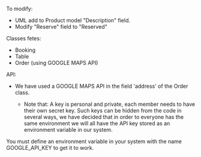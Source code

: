 To modify: 
- UML add to Product model "Description" field.
- Modify "Reserve" field to "Reserved"

Classes fetes:
- Booking
- Table
- Order (using GOOGLE MAPS API)


API:

- We have used a GOOGLE MAPS API in the field 'address' of the Order class. 

    - Note that:
A key is personal and private, each member needs to have their own secret key.
Such keys can be hidden from the code in several ways, we have decided that in order to everyone has the same environment we will all have the API key stored as an environment variable in our system.

You must define an environment variable in your system with the name GOOGLE_API_KEY to get it to work.
